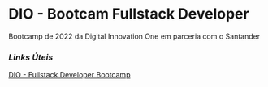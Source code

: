 # DIO - Bootcam Fullstack Developer
Bootcamp de 2022 da Digital Innovation One em parceria com o Santander

### _Links Úteis_
[DIO - Fullstack Developer Bootcamp](https://web.dio.me/track/santander-bootcamp-fullstack-developer)
